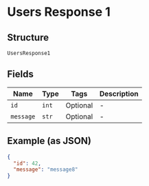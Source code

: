 
# Users Response 1

## Structure

`UsersResponse1`

## Fields

| Name | Type | Tags | Description |
|  --- | --- | --- | --- |
| `id` | `int` | Optional | - |
| `message` | `str` | Optional | - |

## Example (as JSON)

```json
{
  "id": 42,
  "message": "message8"
}
```

